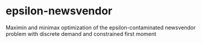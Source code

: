 # epsilon-newsvendor
Maximin and minimax optimization of the epsilon-contaminated newsvendor problem with discrete demand and constrained first moment
